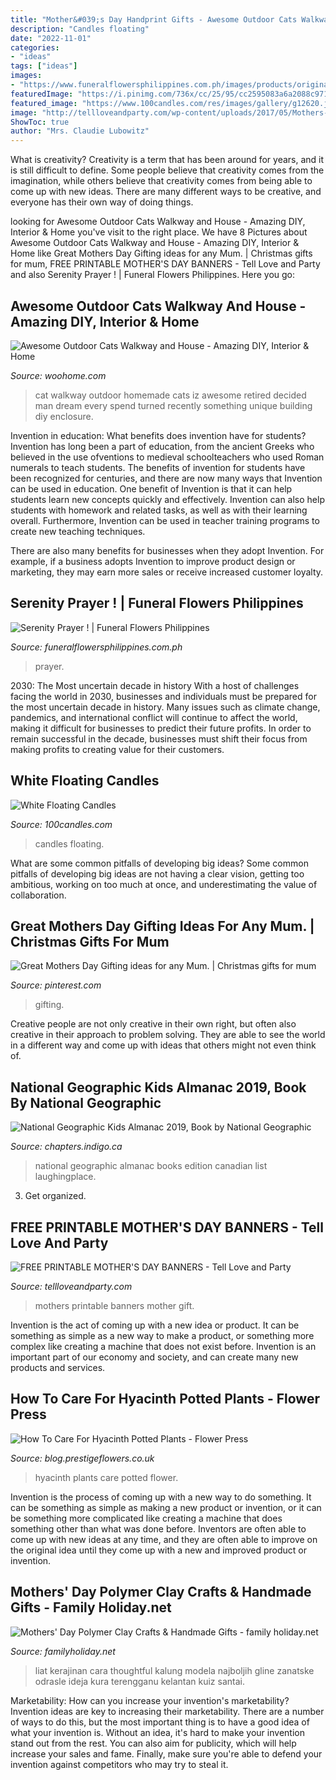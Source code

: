 ```yaml
---
title: "Mother&#039;s Day Handprint Gifts - Awesome Outdoor Cats Walkway And House"
description: "Candles floating"
date: "2022-11-01"
categories:
- "ideas"
tags: ["ideas"]
images:
- "https://www.funeralflowersphilippines.com.ph/images/products/originals/779-85159396-624737005014607-3296531959689248768-n.jpg"
featuredImage: "https://i.pinimg.com/736x/cc/25/95/cc2595083a6a2088c97195f61e0cc3b3.jpg"
featured_image: "https://www.100candles.com/res/images/gallery/g12620.jpg"
image: "http://tellloveandparty.com/wp-content/uploads/2017/05/Mothers-day-DIY-gift-ideas2.jpg"
ShowToc: true
author: "Mrs. Claudie Lubowitz"
---
```



What is creativity?
Creativity is a term that has been around for years, and it is still difficult to define. Some people believe that creativity comes from the imagination, while others believe that creativity comes from being able to come up with new ideas. There are many different ways to be creative, and everyone has their own way of doing things.

	

		
looking for Awesome Outdoor Cats Walkway and House - Amazing DIY, Interior &amp; Home you've visit to the right place. We have 8 Pictures about Awesome Outdoor Cats Walkway and House - Amazing DIY, Interior &amp; Home like Great Mothers Day Gifting ideas for any Mum. | Christmas gifts for mum, FREE PRINTABLE MOTHER&#039;S DAY BANNERS - Tell Love and Party and also Serenity Prayer ! | Funeral Flowers Philippines. Here you go:
		
    
## Awesome Outdoor Cats Walkway And House - Amazing DIY, Interior &amp; Home

<img loading=lazy src="http://www.woohome.com/wp-content/uploads/2014/06/cat-walkway-and-house-6.jpg" onerror="this.onerror=null;this.src='https://tse3.mm.bing.net/th?id=OIP.N3h8BDaH08GBx8XiOnwbegHaJ4&amp;pid=15.1';" alt="Awesome Outdoor Cats Walkway and House - Amazing DIY, Interior &amp; Home">

_Source: woohome.com_

>cat walkway outdoor homemade cats iz awesome retired decided man dream every spend turned recently something unique building diy enclosure. 

	

Invention in education: What benefits does invention have for students?
Invention has long been a part of education, from the ancient Greeks who believed in the use ofventions to medieval schoolteachers who used Roman numerals to teach students. The benefits of invention for students have been recognized for centuries, and there are now many ways that Invention can be used in education. 
One benefit of Invention is that it can help students learn new concepts quickly and effectively. Invention can also help students with homework and related tasks, as well as with their learning overall. Furthermore, Invention can be used in teacher training programs to create new teaching techniques. 

There are also many benefits for businesses when they adopt Invention. For example, if a business adopts Invention to improve product design or marketing, they may earn more sales or receive increased customer loyalty.

    
## Serenity Prayer ! | Funeral Flowers Philippines

<img loading=lazy src="https://www.funeralflowersphilippines.com.ph/images/products/originals/779-85159396-624737005014607-3296531959689248768-n.jpg" onerror="this.onerror=null;this.src='https://tse1.mm.bing.net/th?id=OIP.chS24sRMUwhuEnEofhLDrAHaJ4&amp;pid=15.1';" alt="Serenity Prayer ! | Funeral Flowers Philippines">

_Source: funeralflowersphilippines.com.ph_

>prayer. 

	

2030: The Most uncertain decade in history
With a host of challenges facing the world in 2030, businesses and individuals must be prepared for the most uncertain decade in history. Many issues such as climate change, pandemics, and international conflict will continue to affect the world, making it difficult for businesses to predict their future profits. In order to remain successful in the decade, businesses must shift their focus from making profits to creating value for their customers.

    
## White Floating Candles

<img loading=lazy src="https://www.100candles.com/res/images/gallery/g12620.jpg" onerror="this.onerror=null;this.src='https://tse4.mm.bing.net/th?id=OIP.E3za3CsYaFFqeM6UiDiueQHaE8&amp;pid=15.1';" alt="White Floating Candles">

_Source: 100candles.com_

>candles floating. 

	

What are some common pitfalls of developing big ideas?
Some common pitfalls of developing big ideas are not having a clear vision, getting too ambitious, working on too much at once, and underestimating the value of collaboration.

    
## Great Mothers Day Gifting Ideas For Any Mum. | Christmas Gifts For Mum

<img loading=lazy src="https://i.pinimg.com/736x/cc/25/95/cc2595083a6a2088c97195f61e0cc3b3.jpg" onerror="this.onerror=null;this.src='https://tse3.mm.bing.net/th?id=OIP.gB26gehQEiAs1FqZgWP-DAHaLH&amp;pid=15.1';" alt="Great Mothers Day Gifting ideas for any Mum. | Christmas gifts for mum">

_Source: pinterest.com_

>gifting. 

	

Creative people are not only creative in their own right, but often also creative in their approach to problem solving. They are able to see the world in a different way and come up with ideas that others might not even think of.

    
## National Geographic Kids Almanac 2019, Book By National Geographic

<img loading=lazy src="https://dynamic.indigoimages.ca/books/1426330154.jpg?quality=85&amp;width=380&amp;maxheight=515&amp;sale=0&amp;lang=en" onerror="this.onerror=null;this.src='https://tse2.mm.bing.net/th?id=OIP.0cl4JsqgbY4UJbz19Iz5oAAAAA&amp;pid=15.1';" alt="National Geographic Kids Almanac 2019, Book by National Geographic">

_Source: chapters.indigo.ca_

>national geographic almanac books edition canadian list laughingplace. 

	

3. Get organized.

    
## FREE PRINTABLE MOTHER&#039;S DAY BANNERS - Tell Love And Party

<img loading=lazy src="http://tellloveandparty.com/wp-content/uploads/2017/05/Mothers-day-DIY-gift-ideas2.jpg" onerror="this.onerror=null;this.src='https://tse1.mm.bing.net/th?id=OIP.gFbsmUIvy2jjTsZDzL7RpQHaLH&amp;pid=15.1';" alt="FREE PRINTABLE MOTHER&#039;S DAY BANNERS - Tell Love and Party">

_Source: tellloveandparty.com_

>mothers printable banners mother gift. 

	

Invention is the act of coming up with a new idea or product. It can be something as simple as a new way to make a product, or something more complex like creating a machine that does not exist before. Invention is an important part of our economy and society, and can create many new products and services.

    
## How To Care For Hyacinth Potted Plants - Flower Press

<img loading=lazy src="http://blog.prestigeflowers.co.uk/wp-content/uploads/sites/2/2014/03/Hyacinths-in-pots-2.jpg" onerror="this.onerror=null;this.src='https://tse3.mm.bing.net/th?id=OIP.f-R7KI3JalPbIOxU5Rl1QQHaLu&amp;pid=15.1';" alt="How To Care For Hyacinth Potted Plants - Flower Press">

_Source: blog.prestigeflowers.co.uk_

>hyacinth plants care potted flower. 

	

Invention is the process of coming up with a new way to do something. It can be something as simple as making a new product or invention, or it can be something more complicated like creating a machine that does something other than what was done before. Inventors are often able to come up with new ideas at any time, and they are often able to improve on the original idea until they come up with a new and improved product or invention.

    
## Mothers&#039; Day Polymer Clay Crafts &amp; Handmade Gifts - Family Holiday.net

<img loading=lazy src="https://www.familyholiday.net/wp-content/uploads/2012/03/polymer-clay-crafts-for-mothers-day-_10.jpg" onerror="this.onerror=null;this.src='https://tse1.mm.bing.net/th?id=OIP.8I2cfX-zyGNWQ0UF_hIvfQHaJ4&amp;pid=15.1';" alt="Mothers&#039; Day Polymer Clay Crafts &amp; Handmade Gifts - family holiday.net">

_Source: familyholiday.net_

>liat kerajinan cara thoughtful kalung modela najboljih gline zanatske odrasle ideja kura terengganu kelantan kuiz santai. 

	

Marketability: How can you increase your invention's marketability?
Invention ideas are key to increasing their marketability. There are a number of ways to do this, but the most important thing is to have a good idea of what your invention is. Without an idea, it's hard to make your invention stand out from the rest. You can also aim for publicity, which will help increase your sales and fame. Finally, make sure you're able to defend your invention against competitors who may try to steal it.

